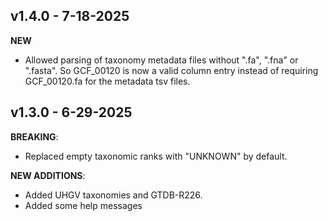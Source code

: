 ## v1.4.0 - 7-18-2025

**NEW**

- Allowed parsing of taxonomy metadata files without ".fa", ".fna" or ".fasta". So GCF_00120 is now a valid column entry instead of requiring GCF_00120.fa for the metadata tsv files. 

## v1.3.0 - 6-29-2025

**BREAKING**: 
- Replaced empty taxonomic ranks with "UNKNOWN" by default. 

**NEW ADDITIONS**:

- Added UHGV taxonomies and GTDB-R226. 
- Added some help messages
